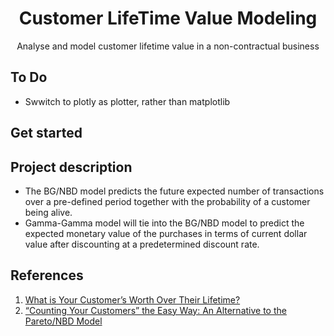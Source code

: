 <h1 align="center">
    Customer LifeTime Value Modeling
</br>
</h1>

<p align="center">
    Analyse and model customer lifetime value in a non-contractual business
</p>

## To Do

- Swwitch to plotly as plotter, rather than matplotlib

## Get started



## Project description

- The BG/NBD model predicts the future expected number of transactions over a pre-defined period
together with the probability of a customer being alive.
- Gamma-Gamma model will tie into the BG/NBD model to predict the expected monetary value of the
purchases in terms of current dollar value after discounting at a predetermined discount rate.

## References

1. [What is Your Customer’s Worth Over Their Lifetime?](https://towardsdatascience.com/what-is-your-customers-worth-over-their-lifetime-dfae277fd166)
2. [“Counting Your Customers” the Easy Way: An Alternative to the Pareto/NBD Model](http://brucehardie.com/papers/018/fader_et_al_mksc_05.pdf)
